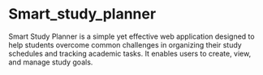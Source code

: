 # Smart_study_planner
Smart Study Planner is a simple yet effective web application designed to help students overcome common challenges in organizing their study schedules and tracking academic tasks. It enables users to create, view, and manage study goals.
